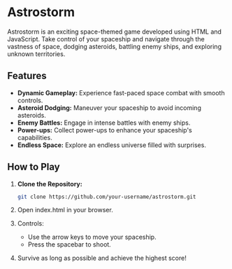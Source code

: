 # Astrostorm

Astrostorm is an exciting space-themed game developed using HTML and JavaScript. Take control of your spaceship and navigate through the vastness of space, dodging asteroids, battling enemy ships, and exploring unknown territories.

## Features

- **Dynamic Gameplay:** Experience fast-paced space combat with smooth controls.
- **Asteroid Dodging:** Maneuver your spaceship to avoid incoming asteroids.
- **Enemy Battles:** Engage in intense battles with enemy ships.
- **Power-ups:** Collect power-ups to enhance your spaceship's capabilities.
- **Endless Space:** Explore an endless universe filled with surprises.

## How to Play

1. **Clone the Repository:**
   ```bash
   git clone https://github.com/your-username/astrostorm.git
   
2. Open index.html in your browser.

3. Controls:
    - Use the arrow keys to move your spaceship.
    - Press the spacebar to shoot.

4. Survive as long as possible and achieve the highest score!
